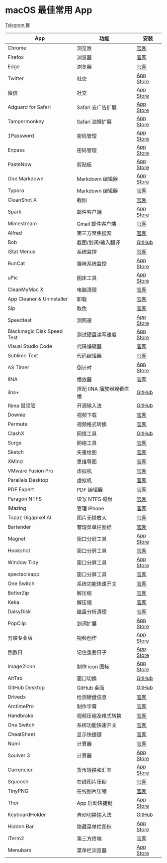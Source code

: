 # macOS 最佳常用 App

[Telegram 群](https://t.me/V2EXPro)

| App                        | 功能                     | 安装                                                                                                                                              |
| -------------------------- | ------------------------ | ------------------------------------------------------------------------------------------------------------------------------------------------- |
| Chrome                     | 浏览器                   | [官网](https://www.google.com/intl/zh-CN/chrome/)                                                                                                 |
| Firefox                    | 浏览器                   | [官网](https://www.mozilla.org/zh-CN/firefox/new/)                                                                                                |
| Edge                       | 浏览器                   | [官网](https://www.microsoftedgeinsider.com/zh-cn/download/)                                                                                      |
| Twitter                    | 社交                     | [App Store](https://apps.apple.com/cn/app/twitter/id1482454543?mt=12)                                                                             |
| 微信                       | 社交                     | [App Store](https://apps.apple.com/cn/app/%E5%BE%AE%E4%BF%A1/id836500024?mt=12)                                                                   |
| Adguard for Safari         | Safari 去广告扩展        | [App Store](https://apps.apple.com/cn/app/adguard-for-safari/id1440147259?mt=12)                                                                  |
| Tampermonkey               | Safari 油猴扩展          | [App Store](https://apps.apple.com/cn/app/tampermonkey/id1482490089?mt=12)                                                                        |
| 1Password                  | 密码管理                 | [App Store](https://apps.apple.com/cn/app/1password-7-password-manager/id1333542190?mt=12)                                                        |
| Enpass                     | 密码管理                 | [App Store](https://apps.apple.com/cn/app/enpass-password-manager/id732710998?mt=12)                                                              |
| PasteNow                   | 剪贴板                   | [App Store](https://apps.apple.com/cn/app/pastenow-%E5%89%AA%E8%B4%B4%E6%9D%BF%E5%B7%A5%E5%85%B7/id1552536109?mt=12)                              |
| One Markdown               | Markdown 编辑器          | [App Store](https://apps.apple.com/cn/app/one-markdown/id1507139439)                                                                              |
| Typora                     | Markdown 编辑器          | [官网](https://www.typora.io/)                                                                                                                    |
| CleanShot X                | 截图                     | [官网](https://cleanshot.com/)                                                                                                                    |
| Spark                      | 邮件客户端               | [App Store](https://apps.apple.com/cn/app/spark-readdle-%E5%87%BA%E5%93%81%E7%9A%84%E9%82%AE%E7%AE%B1%E5%BA%94%E7%94%A8/id1176895641?mt=12)       |
| Mimestream                 | Gmail 邮件客户端         | [官网](https://mimestream.com)                                                                                                                    |
| Alfred                     | 第三方聚焦搜索           | [官网](https://www.alfredapp.com/)                                                                                                                |
| Bob                        | 截图/划词/输入翻译       | [GitHub](https://github.com/ripperhe/Bob)                                                                                                         |
| iStat Menus                | 系统监控                 | [官网](https://bjango.com/mac/istatmenus/)                                                                                                        |
| RunCat                     | 猫咪系统监控             | [App Store](https://apps.apple.com/cn/app/runcat/id1429033973?mt=12)                                                                              |
| uPic                       | 图床工具                 | [App Store](https://apps.apple.com/cn/app/upic-%E5%BC%BA%E5%A4%A7%E7%9A%84%E5%9B%BE%E5%BA%8A%E5%B7%A5%E5%85%B7/id1549159979?mt=12)                |
| CleanMyMac X               | 电脑清理                 | [官网](https://macpaw.com/cleanmymac)                                                                                                             |
| App Cleaner & Uninstaller  | 卸载                     | [官网](https://nektony.com/mac-app-cleaner)                                                                                                       |
| Sip                        | 取色                     | [官网](https://sipapp.io/)                                                                                                                        |
| Speedtest                  | 测网速                   | [App Store](https://apps.apple.com/cn/app/speedtest-by-ookla/id1153157709?mt=12)                                                                  |
| Blackmagic Disk Speed Test | 测试硬盘读写速度         | [App Store](https://apps.apple.com/cn/app/blackmagic-disk-speed-test/id425264550?mt=12)                                                           |
| Visual Studio Code         | 代码编辑器               | [官网](https://code.visualstudio.com/)                                                                                                            |
| Sublime Text               | 代码编辑器               | [官网](http://www.sublimetext.com/)                                                                                                               |
| AS Timer                   | 倒计时                   | [App Store](https://apps.apple.com/cn/app/as-timer/id512464723?mt=12)                                                                             |
| IINA                       | 播放器                   | [官网](https://iina.io/)                                                                                                                          |
| iina+                      | 搭配 IINA 播放器观看直播 | [GitHub](<https://github.com/xjbeta/iina-plus/releases/tag/0.5.15(21033022)>)                                                                     |
| Rime 鼠须管                | 开源输入法               | [GitHub](https://github.com/maomiui/rime)                                                                                                         |
| Downie                     | 视频下载                 | [官网](https://software.charliemonroe.net/downie/)                                                                                                |
| Permute                    | 视频格式转换             | [官网](https://software.charliemonroe.net/permute/)                                                                                               |
| ClashX                     | 网络工具                 | [GitHub](https://github.com/yichengchen/clashX)                                                                                                   |
| Surge                      | 网络工具                 | [官网](https://nssurge.com/)                                                                                                                      |
| Sketch                     | 矢量绘图                 | [官网](https://www.sketch.com/)                                                                                                                   |
| XMind                      | 思维导图                 | [官网](https://www.xmind.cn/)                                                                                                                     |
| VMware Fusion Pro          | 虚拟机                   | [官网](https://www.vmware.com/cn/products/fusion.html)                                                                                            |
| Parallels Desktop          | 虚拟机                   | [官网](https://www.parallels.com/)                                                                                                                |
| PDF Expert                 | PDF 编辑器               | [官网](https://pdfexpert.com/)                                                                                                                    |
| Paragon NTFS               | 读写 NTFS 磁盘           | [官网](https://www.paragon-software.com/home/ntfs-mac/)                                                                                           |
| iMazing                    | 管理 iPhone              | [官网](https://imazing.com/zh)                                                                                                                    |
| Topaz Gigapixel AI         | 图片无损放大             | [官网](https://topazlabs.com/gigapixel-ai/)                                                                                                       |
| Bartender                  | 管理菜单栏图标           | [官网](https://www.macbartender.com/Bartender4/)                                                                                                  |
| Magnet                     | 窗口分屏工具             | [App Store](https://apps.apple.com/cn/app/magnet/id441258766?mt=12)                                                                               |
| Hookshot                   | 窗口分屏工具             | [官网](https://hookshot.app/)                                                                                                                     |
| Window Tidy                | 窗口分屏工具             | [App Store](https://apps.apple.com/cn/app/window-tidy/id456609775?mt=12)                                                                          |
| spectacleapp               | 窗口分屏工具             | [官网](https://www.spectacleapp.com/)                                                                                                             |
| One Switch                 | 系统功能快速开关         | [官网](https://fireball.studio/oneswitch/)                                                                                                        |
| BetterZip                  | 解压缩                   | [官网](https://www.macitbetter.com/)                                                                                                              |
| Keka                       | 解压缩                   | [官网](https://www.keka.io/en/)                                                                                                                   |
| DaisyDisk                  | 磁盘分析清理             | [官网](https://daisydiskapp.com/)                                                                                                                 |
| PopClip                    | 划词扩展                 | [App Store](https://apps.apple.com/cn/app/popclip/id445189367?mt=12)                                                                              |
| 剪映专业版                 | 视频创作                 | [App Store](https://apps.apple.com/cn/app/%E5%89%AA%E6%98%A0%E4%B8%93%E4%B8%9A%E7%89%88/id1529999940?mt=12)                                       |
| 倒数日                     | 记住重要日子             | [App Store](https://apps.apple.com/cn/app/%E5%80%92%E6%95%B0%E6%97%A5-days-matter-for-desktop/id494500492?mt=12)                                  |
| Image2icon                 | 制作 icon 图标           | [App Store](https://apps.apple.com/cn/app/image2icon-%E5%88%B6%E4%BD%9C%E8%87%AA%E5%B7%B1%E7%9A%84%E5%9B%BE%E6%A0%87/id992115977?mt=12)           |
| AltTab                     | 窗口切换                 | [GitHub](https://github.com/lwouis/alt-tab-macos/releases/tag/v6.21.0)                                                                            |
| GitHub Desktop             | GitHub 桌面              | [GitHub](https://desktop.github.com/)                                                                                                             |
| Drivedx                    | 检测硬盘信息             | [官网](https://binaryfruit.com/drivedx)                                                                                                           |
| ArctimePro                 | 制作字幕                 | [官网](http://arctime.cn/download.html)                                                                                                           |
| Handbrake                  | 视频压缩及格式转换       | [官网](https://handbrake.fr/)                                                                                                                     |
| One Switch                 | 系统功能快速开关         | [官网](https://fireball.studio/oneswitch/)                                                                                                        |
| CheatSheet                 | 显示快捷键               | [官网](https://www.mediaatelier.com/CheatSheet/)                                                                                                  |
| Numi                       | 计算器                   | [官网](https://numi.app/)                                                                                                                         |
| Soulver 3                  | 计算器                   | [App Store](https://apps.apple.com/cn/app/soulver-3/id1508732804?mt=12)                                                                           |
| Currencier                 | 货币转换和汇率           | [App Store](https://apps.apple.com/cn/app/currencier-%E8%B4%A7%E5%B8%81%E8%BD%AC%E6%8D%A2%E5%99%A8%E5%92%8C%E6%B1%87%E7%8E%87/id1150106962?mt=12) |
| Squoosh                    | 在线图片压缩             | [官网](https://squoosh.app/)                                                                                                                      |
| TinyPNG                    | 在线图片压缩             | [官网](https://tinypng.com/)                                                                                                                      |
| Thor                       | App 启动快捷键           | [App Store](https://apps.apple.com/cn/app/thor/id1120999687?mt=12)                                                                                |
| KeyboardHolder             | 自动切换输入法           | [GitHub](https://github.com/leaves615/KeyboardHolder)                                                                                             |
| Hidden Bar                 | 隐藏菜单栏图标           | [App Store](https://apps.apple.com/cn/app/hidden-bar/id1452453066?mt=12)                                                                          |
| iTerm2                     | 第三方终端               | [官网](https://iterm2.com)                                                                                                                        |
| Menubarx                   | 菜单栏浏览器             | [App Store](https://apps.apple.com/cn/app/menubarx/id1575588022?mt=12)                                                                            |
